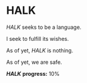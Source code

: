 # HALK

*HALK* seeks to be a language.

I seek to fulfill its wishes.

As of yet, *HALK* is nothing.

As of yet, we are safe.

***HALK*** **progress:** 10%



